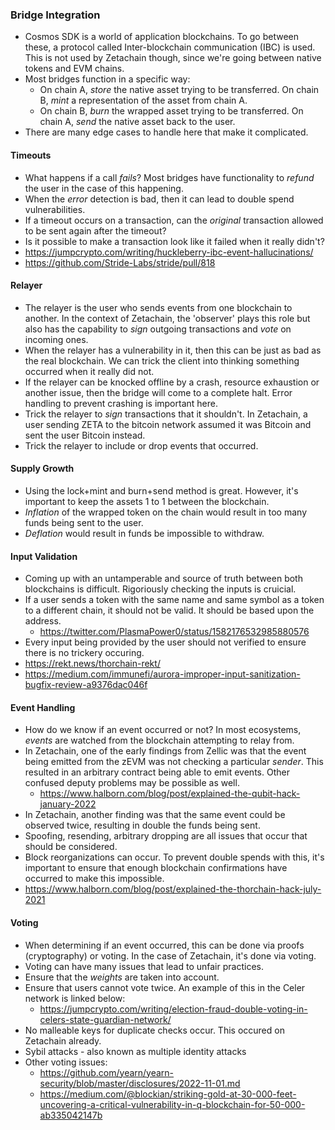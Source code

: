 ### Bridge Integration 
- Cosmos SDK is a world of application blockchains. To go between these, a protocol called Inter-blockchain communication (IBC) is used. This is not used by Zetachain though, since we're going between native tokens and EVM chains. 
- Most bridges function in a specific way: 
    - On chain A, *store* the native asset trying to be transferred. On chain B, *mint* a representation of the asset from chain A. 
    - On chain B, *burn* the wrapped asset trying to be transferred. On chain A, *send* the native asset back to the user. 
- There are many edge cases to handle here that make it complicated. 

#### Timeouts 
- What happens if a call *fails*? Most bridges have functionality to *refund* the user in the case of this happening. 
- When the *error* detection is bad, then it can lead to double spend vulnerabilities. 
- If a timeout occurs on a transaction, can the *original* transaction allowed to be sent again after the timeout? 
- Is it possible to make a transaction look like it failed when it really didn't? 
- https://jumpcrypto.com/writing/huckleberry-ibc-event-hallucinations/
- https://github.com/Stride-Labs/stride/pull/818

#### Relayer
- The relayer is the user who sends events from one blockchain to another. In the context of Zetachain, the 'observer' plays this role but also has the capability to *sign* outgoing transactions and *vote* on incoming ones. 
- When the relayer has a vulnerability in it, then this can be just as bad as the real blockchain. We can trick the client into thinking something occurred when it really did not.
- If the relayer can be knocked offline by a crash, resource exhaustion or another issue, then the bridge will come to a complete halt. Error handling to prevent crashing is important here.
- Trick the relayer to *sign* transactions that it shouldn't. In Zetachain, a user sending ZETA to the bitcoin network assumed it was Bitcoin and sent the user Bitcoin instead. 
- Trick the relayer to include or drop events that occurred. 

#### Supply Growth 
- Using the lock+mint and burn+send method is great. However, it's important to keep the assets 1 to 1 between the blockchain. 
- *Inflation* of the wrapped token on the chain would result in too many funds being sent to the user. 
- *Deflation* would result in funds be impossible to withdraw. 

#### Input Validation 
- Coming up with an untamperable and source of truth between both blockchains is difficult. Rigoriously checking the inputs is cruicial. 
- If a user sends a token with the same name and same symbol as a token to a different chain, it should not be valid. It should be based upon the address. 
    - https://twitter.com/PlasmaPower0/status/1582176532985880576
- Every input being provided by the user should not verified to ensure there is no trickery occuring. 
- https://rekt.news/thorchain-rekt/
- https://medium.com/immunefi/aurora-improper-input-sanitization-bugfix-review-a9376dac046f

#### Event Handling
- How do we know if an event occurred or not? In most ecosystems, *events* are watched from the blockchain attempting to relay from. 
- In Zetachain, one of the early findings from Zellic was that the event being emitted from the zEVM was not checking a particular *sender*. This resulted in an arbitrary contract being able to emit events. Other confused deputy problems may be possible as well.
    - https://www.halborn.com/blog/post/explained-the-qubit-hack-january-2022
- In Zetachain, another finding was that the same event could be observed twice, resulting in double the funds being sent. 
- Spoofing, resending, arbitrary dropping are all issues that occur that should be considered. 
- Block reorganizations can occur. To prevent double spends with this, it's important to ensure that enough blockchain confirmations have occurred to make this impossible. 
- https://www.halborn.com/blog/post/explained-the-thorchain-hack-july-2021 

#### Voting 
- When determining if an event occurred, this can be done via proofs (cryptography) or voting. In the case of Zetachain, it's done via voting. 
- Voting can have many issues that lead to unfair practices. 
- Ensure that the *weights* are taken into account. 
- Ensure that users cannot vote twice. An example of this in the Celer network is linked below: 
    - https://jumpcrypto.com/writing/election-fraud-double-voting-in-celers-state-guardian-network/
- No malleable keys for duplicate checks occur. This occured on Zetachain already. 
- Sybil attacks - also known as multiple identity attacks
- Other voting issues: 
    - https://github.com/yearn/yearn-security/blob/master/disclosures/2022-11-01.md
    - https://medium.com/@blockian/striking-gold-at-30-000-feet-uncovering-a-critical-vulnerability-in-q-blockchain-for-50-000-ab335042147b
